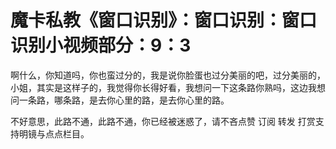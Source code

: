 # 魔卡私教《窗口识别》：窗口识别：窗口识别小视频部分：9：3

啊什么，你知道吗，你也蛮过分的，我是说你脸蛋也过分美丽的吧，过分美丽的，小姐，其实是这样子的，我觉得你长得好看，我想问一下这条路你熟吗，这边我想问一条路，哪条路，是去你心里的路，是去你心里的路。

不好意思，此路不通，此路不通，你已经被迷惑了，请不吝点赞 订阅 转发 打赏支持明镜与点点栏目。